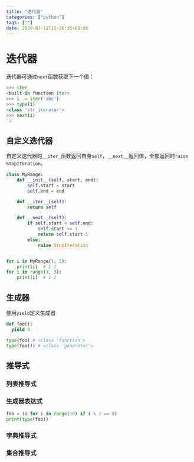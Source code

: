 ```yaml
---
title: "迭代器"
categories: ["python"]
tags: [""]
date: 2020-07-11T15:26:35+08:00
---
```


# 迭代器

迭代器可通过`next`函数获取下一个值：

```python
>>> iter
<built-in function iter>
>>> i  = iter('abc')
>>> type(i)
<class 'str_iterator'>
>>> next(i)
'a'
```

## 自定义迭代器

自定义迭代器时`__iter_`函数返回自身`self`，`__next__`返回值，全部返回时`raise StopIteration`。

```python
class MyRange:
    def __init__(self, start, end):
        self.start = start
        self.end = end

    def __iter__(self):
        return self

    def __next__(self):
        if self.start < self.end:
            self.start += 1
            return self.start-1
        else:
            raise StopIteration


for i in MyRange(1, 3):
    print(i)  # 1 2
for i in range(1, 3):
    print(i)  # 1 2
```

## 生成器

使用`yield`定义生成器

```python
def foo():
  yield 0

type(foo) # <class 'function'>
type(foo()) # <class 'generator'>
```

## 推导式

### 列表推导式

### 生成器表达式
```python
foo = (i for i in range(10) if i % 2 == 0)
print(type(foo))
```

### 字典推导式

### 集合推导式